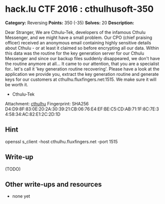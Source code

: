 # hack.lu CTF 2016 : cthulhusoft-350

**Category:** Reversing
**Points:** 350 (-35)
**Solves:** 20
**Description:**

Dear Stranger,
We are Cthulu-Tek, developers of the infamous Cthulu Messenger, and we might have a small problem. Our CPO (chief praising officer) received an anonymous email containing highly sensitive details about Cthulu - or at least it claimed so before encrypting all our data. Within this data was the routine for the key generation server for our Cthulu Messenger and since our backup files suddenly disappeared, we don't have the routine anymore at all...
It came to our attention, that you are a specialist for.. let's call it 'key generation routine recovering'. Please have a look at the application we provide you, extract the key generation routine and generate keys for our customers at cthulhu.fluxfingers.net:1515.
We make sure it will be worth it.

- Cthulu-Tek 

Attachment: [cthulhu](cthulusoft)
Fingerprint: SHA256 D4:D9:8F:83:0E:20:2A:30:39:21:CB:06:76:E4:EF:BE:C5:CD:AB:71:1F:8C:7E:34:58:34:AC:82:E1:2C:2D:1D

## Hint

openssl s_client -host cthulhu.fluxfingers.net -port 1515

## Write-up

(TODO)

## Other write-ups and resources

* none yet
